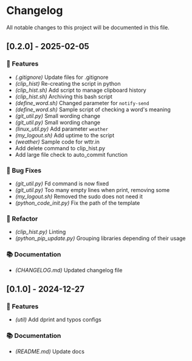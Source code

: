 # Changelog

All notable changes to this project will be documented in this file.

## [0.2.0] - 2025-02-05

### 🚀 Features

- _(.gitignore)_ Update files for .gitignore
- _(clip_hist)_ Re-creating the script in python
- _(clip_hist.sh)_ Add script to manage clipboard history
- _(clip_hist.sh)_ Archiving this bash script
- _(define_word.sh)_ Changed parameter for `notify-send`
- _(define_word.sh)_ Sample script of checking a word's meaning
- _(git_util.py)_ Small wording change
- _(git_util.py)_ Small wording change
- _(linux_util.py)_ Add parameter `weather`
- _(my_logout.sh)_ Add uptime to the script
- _(weather)_ Sample code for wttr.in
- Add delete command to clip_hist.py
- Add large file check to auto_commit function

### 🐛 Bug Fixes

- _(git_util.py)_ Fd command is now fixed
- _(git_util.py)_ Too many empty lines when print, removing some
- _(my_logout.sh)_ Removed the sudo does not need it
- _(python_code_init.py)_ Fix the path of the template

### 🚜 Refactor

- _(clip_hist.py)_ Linting
- _(python_pip_update.py)_ Grouping libraries depending of their usage

### 📚 Documentation

- _(CHANGELOG.md)_ Updated changelog file

## [0.1.0] - 2024-12-27

### 🚀 Features

- _(util)_ Add dprint and typos configs

### 📚 Documentation

- _(README.md)_ Update docs

<!-- generated by git-cliff -->
